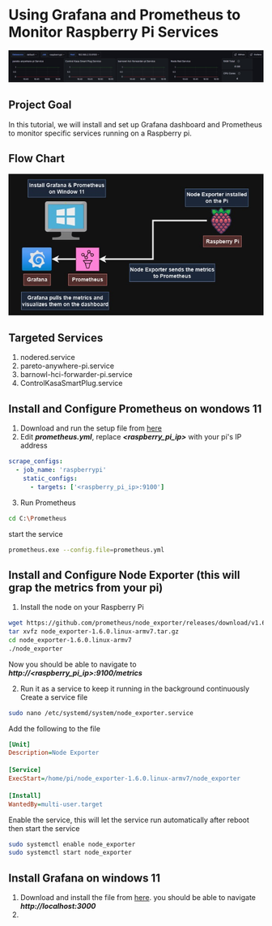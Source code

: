# Using Grafana and Prometheus to Monitor Raspberry Pi Services

![alt text](https://github.com/withabubaker/Using-Grafana-and-Prometheus-to-Monitor-Raspberry-Pi-Services/blob/main/img/GrafanaDash.jpg)


## Project Goal
In this tutorial, we will install and set up Grafana dashboard and Prometheus to monitor specific services running on a Raspberry pi.

## Flow Chart
![alt text](https://github.com/withabubaker/Using-Grafana-and-Prometheus-to-Monitor-Raspberry-Pi-Services/blob/main/img/GrafanaFlowChart.jpg)

## Targeted Services
1. nodered.service
3. pareto-anywhere-pi.service
4. barnowl-hci-forwarder-pi.service
5. ControlKasaSmartPlug.service

## Install and Configure Prometheus on wondows 11

1. Download and run the setup file from [here](https://prometheus.io/download/)
2. Edit ***prometheus.yml***, replace ***<raspberry_pi_ip>*** with your pi's IP address
```yaml
scrape_configs:
  - job_name: 'raspberrypi'
    static_configs:
      - targets: ['<raspberry_pi_ip>:9100']
```

3. Run Prometheus
```bash
cd C:\Prometheus
```
start the service
```bash
prometheus.exe --config.file=prometheus.yml
```

## Install and Configure Node Exporter (this will grap the metrics from your pi)

1. Install the node on your Raspberry Pi
```bash
wget https://github.com/prometheus/node_exporter/releases/download/v1.6.0/node_exporter-1.6.0.linux-armv7.tar.gz
tar xvfz node_exporter-1.6.0.linux-armv7.tar.gz
cd node_exporter-1.6.0.linux-armv7
./node_exporter
```
  Now you should be able to navigate to ***http://<raspberry_pi_ip>:9100/metrics***

2. Run it as a service to keep it running in the background continuously
Create a service file
```bash
sudo nano /etc/systemd/system/node_exporter.service
```
  Add the following to the file
```ini
[Unit]
Description=Node Exporter

[Service]
ExecStart=/home/pi/node_exporter-1.6.0.linux-armv7/node_exporter

[Install]
WantedBy=multi-user.target
```

  Enable the service, this will let the service run automatically after reboot then start the service
```bash
sudo systemctl enable node_exporter
sudo systemctl start node_exporter
```

## Install Grafana on windows 11

1. Download and install the file from [here](https://grafana.com/grafana/download?pg=get&plcmt=selfmanaged-box1-cta1&platform=windows).
   you should be able to navigate ***http://localhost:3000***
3. 
